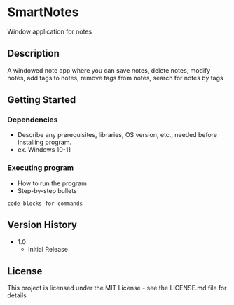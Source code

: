 # SmartNotes

Window application for notes

## Description

A windowed note app where you can save notes, delete notes, modify notes, add tags to notes, remove tags from notes, search for notes by tags

## Getting Started

### Dependencies

* Describe any prerequisites, libraries, OS version, etc., needed before installing program.
* ex. Windows 10-11


### Executing program

* How to run the program
* Step-by-step bullets
```
code blocks for commands
```


## Version History

* 1.0
    * Initial Release

## License

This project is licensed under the MIT License - see the LICENSE.md file for details
